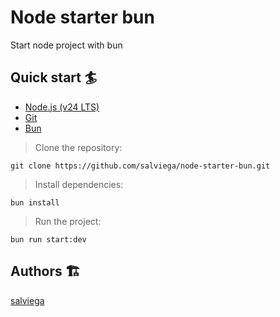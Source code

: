 # Node starter bun

Start node project with bun

## Quick start 🏄

- [Node.js (v24 LTS)](https://nodejs.org/en/download/)
- [Git](https://git-scm.com/downloads)
- [Bun](https://bun.sh)

> Clone the repository:

```
git clone https://github.com/salviega/node-starter-bun.git
```

> Install dependencies:

```
bun install
```

> Run the project:

```
bun run start:dev
```

## Authors 🏗

[salviega](https://github.com/salviega)
